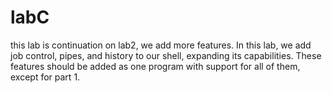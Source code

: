 # labC
this lab is continuation on lab2, we add more features.
In this lab, we add job control, pipes, and history to our shell, expanding its capabilities. These features should be added as one program with support for all of them, except for part 1.

